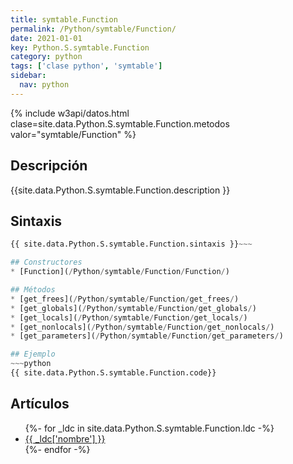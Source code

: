 ```yaml
---
title: symtable.Function
permalink: /Python/symtable/Function/
date: 2021-01-01
key: Python.S.symtable.Function
category: python
tags: ['clase python', 'symtable']
sidebar: 
  nav: python
---
```


{% include w3api/datos.html clase=site.data.Python.S.symtable.Function.metodos valor="symtable/Function" %}

## Descripción
{{site.data.Python.S.symtable.Function.description }}

## Sintaxis
~~~python
{{ site.data.Python.S.symtable.Function.sintaxis }}~~~

## Constructores
* [Function](/Python/symtable/Function/Function/)

## Métodos
* [get_frees](/Python/symtable/Function/get_frees/)
* [get_globals](/Python/symtable/Function/get_globals/)
* [get_locals](/Python/symtable/Function/get_locals/)
* [get_nonlocals](/Python/symtable/Function/get_nonlocals/)
* [get_parameters](/Python/symtable/Function/get_parameters/)

## Ejemplo
~~~python
{{ site.data.Python.S.symtable.Function.code}}
~~~

## Artículos
<ul>
{%- for _ldc in site.data.Python.S.symtable.Function.ldc -%}
   <li>
       <a href="{{_ldc['url'] }}">{{ _ldc['nombre'] }}</a>
   </li>
{%- endfor -%}
</ul>
